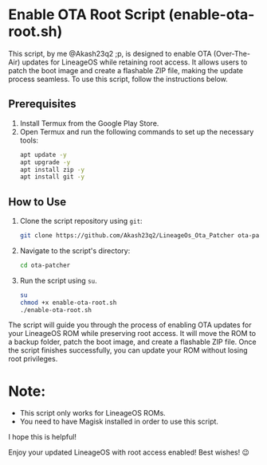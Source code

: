 # Enable OTA Root Script (enable-ota-root.sh)

This script, by me @Akash23q2 ;p, is designed to enable OTA (Over-The-Air) updates for LineageOS while retaining root access. It allows users to patch the boot image and create a flashable ZIP file, making the update process seamless. To use this script, follow the instructions below.

## Prerequisites
1. Install Termux from the Google Play Store.
2. Open Termux and run the following commands to set up the necessary tools:
   ```bash
   apt update -y
   apt upgrade -y
   apt install zip -y
   apt install git -y
   ```

## How to Use
1. Clone the script repository using `git`:
   ```bash
   git clone https://github.com/Akash23q2/LineageOs_Ota_Patcher ota-patcher
   ```
   
2. Navigate to the script's directory:
   ```bash
   cd ota-patcher
   ```

3. Run the script using `su`.
   ```bash
   su
   chmod +x enable-ota-root.sh
   ./enable-ota-root.sh

   ```

The script will guide you through the process of enabling OTA updates for your LineageOS ROM while preserving root access. It will move the ROM to a backup folder, patch the boot image, and create a flashable ZIP file. Once the script finishes successfully, you can update your ROM without losing root privileges.
# 

# **Note:**

* This script only works for LineageOS ROMs.
* You need to have Magisk installed in order to use this script.

I hope this is helpful!

Enjoy your updated LineageOS with root access enabled! Best wishes! 😉
